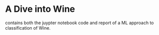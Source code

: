 # A Dive into Wine
contains both the juypter notebook code and report of a ML approach to classification of Wine.
